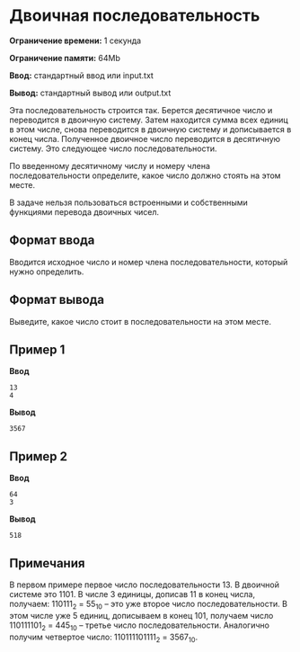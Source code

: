 # Двоичная последовательность

**Ограничение времени:** 1 секунда

**Ограничение памяти:** 64Mb

**Ввод:** стандартный ввод или input.txt

**Вывод:** стандартный вывод или output.txt

Эта последовательность строится так. Берется десятичное число и переводится в двоичную систему. Затем находится сумма всех единиц в этом числе, снова переводится в двоичную систему и дописывается в конец числа. Полученное двоичное число переводится в десятичную систему. Это следующее число последовательности.

По введенному десятичному числу и номеру члена последовательности определите, какое число должно стоять на этом месте.

В задаче нельзя пользоваться встроенными и собственными функциями перевода двоичных чисел.

## Формат ввода

Вводится исходное число и номер члена последовательности, который нужно определить.

## Формат вывода

Выведите, какое число стоит в последовательности на этом месте.

## Пример 1

**Ввод**
```
13
4
```

**Вывод**
```
3567
```

## Пример 2

**Ввод**
```
64
3
```

**Вывод**
```
518
```

## Примечания

В первом примере первое число последовательности 13. В двоичной системе это 1101. В числе 3 единицы, дописав 11 в конец числа, получаем:
110111<sub>2</sub> = 55<sub>10</sub> – это уже второе число последовательности.
В этом числе уже 5 единиц, дописываем в конец 101, получаем число
110111101<sub>2</sub> = 445<sub>10</sub> – третье число последовательности.
Аналогично получим четвертое число:
110111101111<sub>2</sub> = 3567<sub>10</sub>.